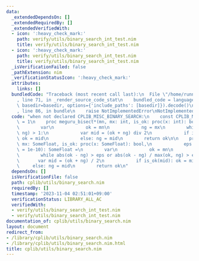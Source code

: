 ```yaml
---
data:
  _extendedDependsOn: []
  _extendedRequiredBy: []
  _extendedVerifiedWith:
  - icon: ':heavy_check_mark:'
    path: verify/utils/binary_search_int_test.nim
    title: verify/utils/binary_search_int_test.nim
  - icon: ':heavy_check_mark:'
    path: verify/utils/binary_search_int_test.nim
    title: verify/utils/binary_search_int_test.nim
  _isVerificationFailed: false
  _pathExtension: nim
  _verificationStatusIcon: ':heavy_check_mark:'
  attributes:
    links: []
  bundledCode: "Traceback (most recent call last):\n  File \"/home/runner/.local/lib/python3.10/site-packages/onlinejudge_verify/documentation/build.py\"\
    , line 71, in _render_source_code_stat\n    bundled_code = language.bundle(stat.path,\
    \ basedir=basedir, options={'include_paths': [basedir]}).decode()\n  File \"/home/runner/.local/lib/python3.10/site-packages/onlinejudge_verify/languages/nim.py\"\
    , line 86, in bundle\n    raise NotImplementedError\nNotImplementedError\n"
  code: "when not declared CPLIB_MISC_BINARY_SEARCH:\n    const CPLIB_MISC_BINARY_SEARCH*\
    \ = 1\n    proc meguru_bisect*(mn, mx: int, is_ok: proc(x: int): bool): int =\n\
    \        var\n            ok = mn\n            ng = mx\n        while abs(ok -\
    \ ng) > 1:\n            var mid = (ok + ng) div 2\n            if is_ok(mid):\
    \ ok = mid\n            else: ng = mid\n        return ok\n\n    proc meguru_bisect*(mn,\
    \ mx: SomeFloat, is_ok: proc(x: SomeFloat): bool,\n            eps: SomeFloat\
    \ = 1e-10): SomeFloat =\n        var\n            ok = mn\n            ng = mx\n\
    \        while abs(ok - ng) > eps or abs(ok - ng) / max(ok, ng) > eps:\n     \
    \       var mid = (ok + ng) / 2\n            if is_ok(mid): ok = mid\n       \
    \     else: ng = mid\n        return ok\n"
  dependsOn: []
  isVerificationFile: false
  path: cplib/utils/binary_search.nim
  requiredBy: []
  timestamp: '2023-11-04 02:51:01+09:00'
  verificationStatus: LIBRARY_ALL_AC
  verifiedWith:
  - verify/utils/binary_search_int_test.nim
  - verify/utils/binary_search_int_test.nim
documentation_of: cplib/utils/binary_search.nim
layout: document
redirect_from:
- /library/cplib/utils/binary_search.nim
- /library/cplib/utils/binary_search.nim.html
title: cplib/utils/binary_search.nim
---
```

